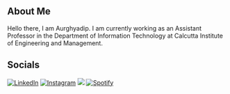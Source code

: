 ## About Me
Hello there, I am Aurghyadip. I am currently working as an Assistant Professor in the Department of Information Technology at Calcutta Institute of Engineering and Management.

## Socials
<a href="https://www.linkedin.com/in/aurghyadip-kundu-b19bb748/" target="_blank"><img src="https://img.shields.io/badge/LinkedIn-%230077B5.svg?&style=flat-square&logo=linkedin&logoColor=white" alt="LinkedIn"></a>
<a href="https://www.instagram.com/aurghyadip" target="_blank"><img src="https://img.shields.io/badge/Instagram-%23E4405F.svg?&style=flat-square&logo=instagram&logoColor=white" alt="Instagram"></a>
<a href="https://twitter.com/aurghyadip" target="_blank"><img src="https://img.shields.io/twitter/follow/aurghyadip"></a>
<a href="https://open.spotify.com/user/7o7l93a8kxy160ze070au2hn5" target="_blank"><img src="https://img.shields.io/badge/Spotify-%231ED760.svg?&style=flat-square&logo=spotify&logoColor=white" alt="Spotify"></a>
